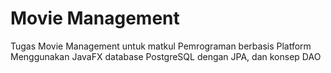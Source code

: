 # Movie Management
Tugas Movie Management untuk matkul Pemrograman berbasis Platform
Menggunakan JavaFX  database PostgreSQL dengan JPA, dan konsep DAO